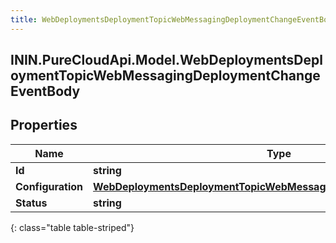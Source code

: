 ```yaml
---
title: WebDeploymentsDeploymentTopicWebMessagingDeploymentChangeEventBody
---
```

## ININ.PureCloudApi.Model.WebDeploymentsDeploymentTopicWebMessagingDeploymentChangeEventBody

## Properties

|Name | Type | Description | Notes|
|------------ | ------------- | ------------- | -------------|
| **Id** | **string** |  | [optional] |
| **Configuration** | [**WebDeploymentsDeploymentTopicWebMessagingConfigChangeEventBody**](WebDeploymentsDeploymentTopicWebMessagingConfigChangeEventBody.html) |  | [optional] |
| **Status** | **string** |  | [optional] |
{: class="table table-striped"}


